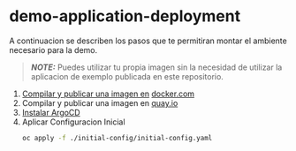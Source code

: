 # demo-application-deployment
 A continuacion se describen los pasos que te permitiran montar el ambiente necesario para la demo. 

> **_NOTE:_**  Puedes utilizar tu propia imagen sin la necesidad de utilizar la aplicacion de exemplo publicada en este repositorio.


1. [Compilar y publicar una imagen en](.apps/example-app-nodejs/README.md#publicar-imagen-en-docker) [docker.com](https://docker.com/)
2. Compilar y publicar una imagen en [quay.io](quay.io)
3. [Instalar ArgoCD](./operators/gitops/README.md)
4. Aplicar Configuracion Inicial
    ```bash
    oc apply -f ./initial-config/initial-config.yaml
    ```


